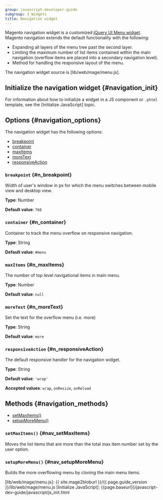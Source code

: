 ```yaml
---
group: javascript-developer-guide
subgroup: 3_Widgets
title: Navigation widget
---
```


Magento navigation widget is a customized [jQuery UI Menu widget]. Magento navigation extends the default functionality with the following:

-  Expanding all layers of the menu tree past the second layer.
-  Limiting the maximum number of list items contained within the main
   navigation (overflow items are placed into a secondary navigation
   level).
-  Method for handling the responsive layout of the menu.

The navigation widget source is [lib/web/mage/menu.js].

## Initialize the navigation widget {#navigation_init}

For information about how to initialize a widget in a JS component or `.phtml` template, see the [Initialize JavaScript] topic.

## Options {#navigation_options}

The navigation widget has the following options:

-  [breakpoint](#n_breakpoint)
-  [container](#n_container)
-  [maxItems](#n_maxItems)
-  [moreText](#n_moreText)
-  [responsiveAction](#n_responsiveAction)

### `breakpoint` {#n_breakpoint}

Width of user's window in px for which the menu switches between mobile view and desktop view.

**Type**: Number

**Default value**: `768`

### `container` {#n_container}

Container to track the menu overflow on responsive navigation.

**Type**: String

**Default value**: `#menu`

### `maxItems` {#n_maxItems}

The number of top level navigational items in main menu.

**Type**: Number

**Default value**: `null`

### `moreText` {#n_moreText}

Set the text for the overflow menu (i.e. more)

**Type**: String

**Default value**: `more`

### `responsiveAction` {#n_responsiveAction}

The default responsive handler for the navigation widget.

**Type**: String

**Default value**: `'wrap'`

**Accepted values**: `wrap`, `onResize`, `onReload`

## Methods {#navigation_methods}

-  [setMaxItems()](#nav_setMaxItems)
-  [setupMoreMenu()](#nav_setupMoreMenu)

### `setMaxItems()` {#nav_setMaxItems}
Moves the list items that are more than the total max item number set by the user option.

### `setupMoreMenu()` {#nav_setupMoreMenu}
Builds the more overflowing menu by cloning the main menu items.

[jQuery UI Menu widget]: http://api.jqueryui.com/menu/
[lib/web/mage/menu.js]: {{ site.mage2bloburl }}/{{ page.guide_version }}/lib/web/mage/menu.js
[Initialize JavaScript]: {{page.baseurl}}/javascript-dev-guide/javascript/js_init.html

